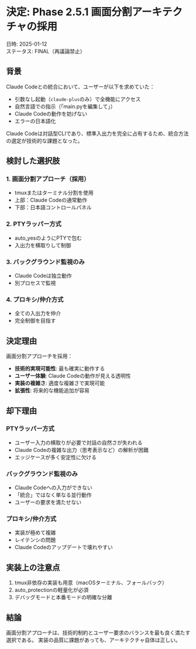 # 決定: Phase 2.5.1 画面分割アーキテクチャの採用

日時: 2025-01-12  
ステータス: FINAL（再議論禁止）

## 背景
Claude Codeとの統合において、ユーザーが以下を求めていた：
- 引数なし起動（`claude-plus`のみ）で全機能にアクセス
- 自然言語での指示（「main.pyを編集して」）
- Claude Codeの動作を妨げない
- エラーの日本語化

Claude Codeは対話型CLIであり、標準入出力を完全に占有するため、統合方法の選定が技術的な課題となった。

## 検討した選択肢

### 1. 画面分割アプローチ（採用）
- tmuxまたはターミナル分割を使用
- 上部：Claude Codeの通常動作
- 下部：日本語コントロールパネル

### 2. PTYラッパー方式
- auto_yesのようにPTYで包む
- 入出力を横取りして制御

### 3. バックグラウンド監視のみ
- Claude Codeは独立動作
- 別プロセスで監視

### 4. プロキシ/仲介方式
- 全ての入出力を仲介
- 完全制御を目指す

## 決定理由
画面分割アプローチを採用：
- **技術的実現可能性**: 最も確実に動作する
- **ユーザー体験**: Claude Codeの動作が見える透明性
- **実装の複雑さ**: 適度な複雑さで実現可能
- **拡張性**: 将来的な機能追加が容易

## 却下理由

### PTYラッパー方式
- ユーザー入力の横取りが必要で対話の自然さが失われる
- Claude Codeの複雑な出力（思考表示など）の解析が困難
- エッジケースが多く安定性に欠ける

### バックグラウンド監視のみ
- Claude Codeへの入力ができない
- 「統合」ではなく単なる並行動作
- ユーザーの要求を満たせない

### プロキシ/仲介方式
- 実装が極めて複雑
- レイテンシの問題
- Claude Codeのアップデートで壊れやすい

## 実装上の注意点
1. tmux非依存の実装も用意（macOSターミナル、フォールバック）
2. auto_protectionの軽量化が必須
3. デバッグモードと本番モードの明確な分離

## 結論
画面分割アプローチは、技術的制約とユーザー要求のバランスを最も良く満たす選択である。
実装の品質に課題があっても、アーキテクチャ自体は正しい。